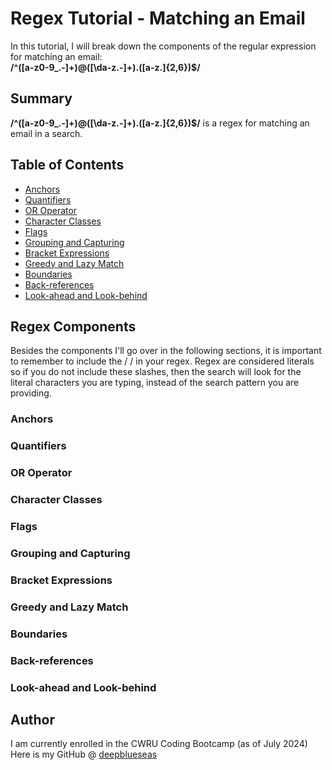 # Regex Tutorial - Matching an Email

In this tutorial, I will break down the components of the regular expression for matching an email: <br> **/^([a-z0-9_\.-]+)@([\da-z\.-]+)\.([a-z\.]{2,6})$/**

## Summary

**/^([a-z0-9_\.-]+)@([\da-z\.-]+)\.([a-z\.]{2,6})$/** is a regex for matching an email in a search.

## Table of Contents

- [Anchors](#anchors)
- [Quantifiers](#quantifiers)
- [OR Operator](#or-operator)
- [Character Classes](#character-classes)
- [Flags](#flags)
- [Grouping and Capturing](#grouping-and-capturing)
- [Bracket Expressions](#bracket-expressions)
- [Greedy and Lazy Match](#greedy-and-lazy-match)
- [Boundaries](#boundaries)
- [Back-references](#back-references)
- [Look-ahead and Look-behind](#look-ahead-and-look-behind)

## Regex Components

Besides the components I'll go over in the following sections, it is important to remember to include the / / in your regex.  Regex are considered literals so if you do not include these slashes, then the search will look for the literal characters you are typing, instead of the search pattern you are providing.

### Anchors

### Quantifiers

### OR Operator

### Character Classes

### Flags

### Grouping and Capturing

### Bracket Expressions

### Greedy and Lazy Match

### Boundaries

### Back-references

### Look-ahead and Look-behind

## Author

I am currently enrolled in the CWRU Coding Bootcamp (as of July 2024) <br>
Here is my GitHub @ [deepblueseas](https://github.com/deepblueseas)
